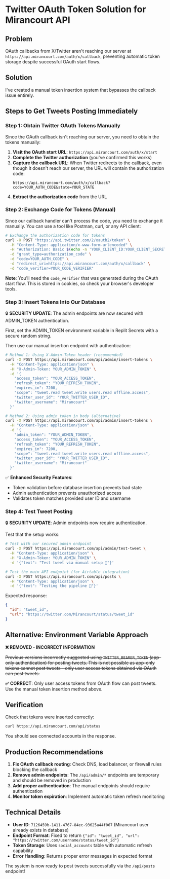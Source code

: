 # Twitter OAuth Token Solution for Mirancourt API

## Problem
OAuth callbacks from X/Twitter aren't reaching our server at `https://api.mirancourt.com/auth/x/callback`, preventing automatic token storage despite successful OAuth start flows.

## Solution
I've created a manual token insertion system that bypasses the callback issue entirely.

## Steps to Get Tweets Posting Immediately

### Step 1: Obtain Twitter OAuth Tokens Manually

Since the OAuth callback isn't reaching our server, you need to obtain the tokens manually:

1. **Visit the OAuth start URL**: `https://api.mirancourt.com/auth/x/start`
2. **Complete the Twitter authorization** (you've confirmed this works)
3. **Capture the callback URL**: When Twitter redirects to the callback, even though it doesn't reach our server, the URL will contain the authorization code:
   ```
   https://api.mirancourt.com/auth/x/callback?code=YOUR_AUTH_CODE&state=YOUR_STATE
   ```
4. **Extract the authorization code** from the URL

### Step 2: Exchange Code for Tokens (Manual)

Since our callback handler can't process the code, you need to exchange it manually. You can use a tool like Postman, curl, or any API client:

```bash
# Exchange the authorization code for tokens
curl -X POST "https://api.twitter.com/2/oauth2/token" \
  -H "Content-Type: application/x-www-form-urlencoded" \
  -H "Authorization: Basic $(echo -n 'YOUR_CLIENT_ID:YOUR_CLIENT_SECRET' | base64)" \
  -d "grant_type=authorization_code" \
  -d "code=YOUR_AUTH_CODE" \
  -d "redirect_uri=https://api.mirancourt.com/auth/x/callback" \
  -d "code_verifier=YOUR_CODE_VERIFIER"
```

**Note**: You'll need the `code_verifier` that was generated during the OAuth start flow. This is stored in cookies, so check your browser's developer tools.

### Step 3: Insert Tokens Into Our Database

🔒 **SECURITY UPDATE**: The admin endpoints are now secured with ADMIN_TOKEN authentication.

First, set the ADMIN_TOKEN environment variable in Replit Secrets with a secure random string.

Then use our manual insertion endpoint with authentication:

```bash
# Method 1: Using X-Admin-Token header (recommended)
curl -X POST https://api.mirancourt.com/api/admin/insert-tokens \
  -H "Content-Type: application/json" \
  -H "X-Admin-Token: YOUR_ADMIN_TOKEN" \
  -d '{
    "access_token": "YOUR_ACCESS_TOKEN",
    "refresh_token": "YOUR_REFRESH_TOKEN", 
    "expires_in": 7200,
    "scope": "tweet.read tweet.write users.read offline.access",
    "twitter_user_id": "YOUR_TWITTER_USER_ID",
    "twitter_username": "Mirancourt"
  }'

# Method 2: Using admin_token in body (alternative)
curl -X POST https://api.mirancourt.com/api/admin/insert-tokens \
  -H "Content-Type: application/json" \
  -d '{
    "admin_token": "YOUR_ADMIN_TOKEN",
    "access_token": "YOUR_ACCESS_TOKEN",
    "refresh_token": "YOUR_REFRESH_TOKEN", 
    "expires_in": 7200,
    "scope": "tweet.read tweet.write users.read offline.access",
    "twitter_user_id": "YOUR_TWITTER_USER_ID",
    "twitter_username": "Mirancourt"
  }'
```

✅ **Enhanced Security Features**:
- Token validation before database insertion prevents bad state
- Admin authentication prevents unauthorized access
- Validates token matches provided user ID and username

### Step 4: Test Tweet Posting

🔒 **SECURITY UPDATE**: Admin endpoints now require authentication.

Test that the setup works:

```bash
# Test with our secured admin endpoint
curl -X POST https://api.mirancourt.com/api/admin/test-tweet \
  -H "Content-Type: application/json" \
  -H "X-Admin-Token: YOUR_ADMIN_TOKEN" \
  -d '{"text": "Test tweet via manual setup 🚀"}'

# Test the main API endpoint (for Airtable integration)
curl -X POST https://api.mirancourt.com/api/posts \
  -H "Content-Type: application/json" \
  -d '{"text": "Testing the pipeline 🚀"}'
```

Expected response:
```json
{
  "id": "tweet_id", 
  "url": "https://twitter.com/Mirancourt/status/tweet_id"
}
```

## Alternative: Environment Variable Approach

**❌ REMOVED - INCORRECT INFORMATION**

~~Previous versions incorrectly suggested using `TWITTER_BEARER_TOKEN` (app-only authentication) for posting tweets. This is not possible as app-only tokens cannot post tweets - only user access tokens obtained via OAuth can post tweets.~~

**✅ CORRECT**: Only user access tokens from OAuth flow can post tweets. Use the manual token insertion method above.

## Verification

Check that tokens were inserted correctly:

```bash
curl https://api.mirancourt.com/api/status
```

You should see connected accounts in the response.

## Production Recommendations

1. **Fix OAuth callback routing**: Check DNS, load balancer, or firewall rules blocking the callback
2. **Remove admin endpoints**: The `/api/admin/*` endpoints are temporary and should be removed in production
3. **Add proper authentication**: The manual endpoints should require authentication
4. **Monitor token expiration**: Implement automatic token refresh monitoring

## Technical Details

- **User ID**: `7126459b-1411-4767-84ec-93625a44f067` (Mirancourt user already exists in database)
- **Endpoint Format**: Fixed to return `{"id": "tweet_id", "url": "https://twitter.com/username/status/tweet_id"}`
- **Token Storage**: Uses `social_accounts` table with automatic refresh capability
- **Error Handling**: Returns proper error messages in expected format

The system is now ready to post tweets successfully via the `/api/posts` endpoint!
